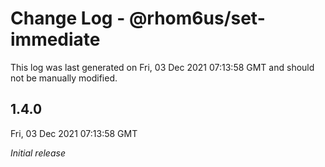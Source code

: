 # Change Log - @rhom6us/set-immediate

This log was last generated on Fri, 03 Dec 2021 07:13:58 GMT and should not be manually modified.

## 1.4.0
Fri, 03 Dec 2021 07:13:58 GMT

_Initial release_

